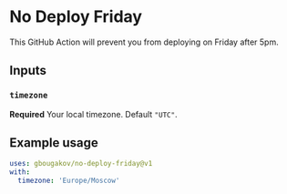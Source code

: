 # No Deploy Friday

This GitHub Action will prevent you from deploying on Friday after 5pm.

## Inputs

### `timezone`

**Required** Your local timezone. Default `"UTC"`.

## Example usage
```yaml
uses: gbougakov/no-deploy-friday@v1
with:
  timezone: 'Europe/Moscow'
```